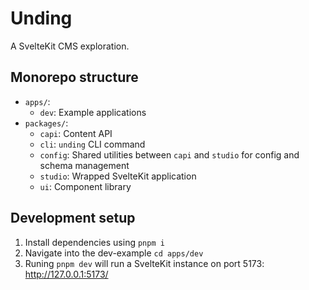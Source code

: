 # Unding

A SvelteKit CMS exploration.

## Monorepo structure

- `apps/`:
    - `dev`: Example applications
- `packages/`:
    - `capi`: Content API
    - `cli`: `unding` CLI command
    - `config`: Shared utilities between `capi` and `studio` for config and schema management
    - `studio`: Wrapped SvelteKit application
    - `ui`: Component library

## Development setup

1. Install dependencies using `pnpm i`
2. Navigate into the dev-example `cd apps/dev`
3. Runing `pnpm dev` will run a SvelteKit instance on port 5173: http://127.0.0.1:5173/
